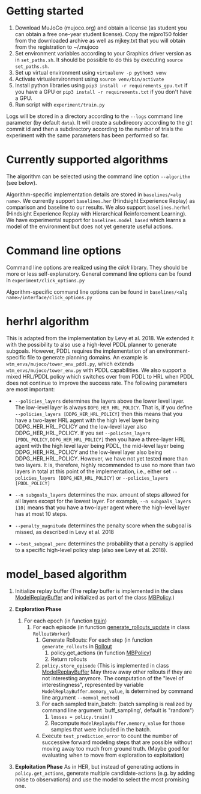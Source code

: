 # Getting started

1. Download MuJoCo (mujoco.org) and obtain a license (as student you can obtain a free one-year student license). Copy the mjpro150 folder from the downloaded archive as well as mjkey.txt that you will obtain from the registration to ~/.mujoco
2. Set environment variables according to your Graphics driver version as in `set_paths.sh`. It should be possible to do this by executing `source set_paths.sh`.
3. Set up virtual environment using `virtualenv -p python3 venv`
4. Activate virtualenvironment using `source venv/bin/activate`
5. Install python libraries using `pip3 install -r requirements_gpu.txt` if you have a GPU or `pip3 install -r requirements.txt` if you don't have a GPU.
6. Run script with `experiment/train.py`

Logs will be stored in a directory according to the `--logs` command line parameter (by default `data`). It will create a subdirecory according to the git commit id and then a subdirectory according to the number of trials the experiment with the same parameters has been performed so far.

# Currently supported algorithms
The algorithm can be selected using the command line option `--algorithm` (see below).

Algorithm-specific implementation details are stored in `baselines/<alg name>`.
We currently support `baselines.her` (Hindsight Experience Replay) as comparison and baseline to our results.
We also support `baselines.herhrl` (Hindsight Experience Replay with Hierarchical Reinforcement Learning).
We have experimental support for `baselines.model_based` which learns a model of the environment but does not yet generate useful actions.

# Command line options
Command line options are realized using the *click* library. They should be more or less self-explanatory.
General command line options can be found in `experiment/click_options.py`

Algorithm-specific command line options can be found in `baselines/<alg name>/interface/click_options.py`


# herhrl algorithm
This is adapted from the implementation by Levy et al. 2018. We extended it with the possibility to also use a high-level PDDL planner to generate subgoals. However, PDDL requires the implementation of an environment-specific file to generate planning domains. An example is `wtm_envs/mujoco/tower_env_pddl.py`, which extends `wtm_envs/mujoco/tower_env.py` with PDDL capabilities. We also support a mixed HRL/PDDL policy which switches over from PDDL to HRL when PDDL does not continue to improve the success rate. The following parameters are most important:

* `--policies_layers` determines the layers above the lower level layer. The low-level layer is always `DDPG_HER_HRL_POLICY`. That is, if you define `--policies_layers [DDPG_HER_HRL_POLICY]` then this means that you have a two-layer HRL agent with the high level layer being DDPG_HER_HRL_POLICY and the low-level layer also DDPG_HER_HRL_POLICY. If you set `--policies_layers [PDDL_POLICY,DDPG_HER_HRL_POLICY]` then you have a three-layer HRL agent with the high level layer being PDDL, the mid-level layer being  DDPG_HER_HRL_POLICY and the low-level layer also being DDPG_HER_HRL_POLICY. However, we have not yet tested more than two layers. It is, therefore, highly recommended to use no more than two layers in total at this point of the implementation, i.e., either set `--policies_layers [DDPG_HER_HRL_POLICY]` or `--policies_layers [PDDL_POLICY]`

* `--n subgoals_layers` determines the max. amount of steps allowed for all layers except for the lowest layer. For example, `--n subgoals_layers [10]` means that you have a two-layer agent where the high-level layer has at most 10 steps.

* `--penalty_magnitude` determines the penalty score when the subgoal is missed, as described in Levy et al. 2018

* `--test_subgoal_perc` determines the probability that a penalty is applied to a specific high-level policy step (also see Levy et al. 2018).


# model_based algorithm
1. Initialize replay buffer (The replay buffer is implemented in the class [ModelReplayBuffer](baselines/model_based/mb_policy.py) and initialized as part of the class [MBPolicy](baselines/model_based/mb_policy.py).)
2. **Exploration Phase**
    1. For each epoch (in function [train](experiment/train.py))
        1. For each episode (in function  [generate_rollouts_update](baselines/model_based/rollout.py) in class `RolloutWorker`)
            1. Generate Rollouts: For each step (in function `generate_rollouts` in [Rollout](baselines/template/rollout.py)
                1. policy.get_actions (in function [MBPolicy](baselines/model_based/mb_policy.py))
                1. Return rollouts
            1. `policy.store_episode` (This is implemented in class [ModelReplayBuffer](baselines/model_based/model_replay_buffer.py) May throw away other rollouts if they are not interesting anymore. The computation of the "level of interestingness", represented by variable `ModelReplayBuffer.memory_value`, is determined by command line argument `--memval_method`)
            1. For each sampled train_batch: (batch sampling is realized by command line argument `buff_sampling', default is "random")
                1. `losses = policy.train()`
                1. Recompute `ModelReplayBuffer.memory_value` for those samples that were included in the batch.
            1. Execute `test_prediction_error` to count the number of successive forward modeling steps that are possible without moving away too much from ground truth. (Maybe good for evaluating when to move from exploration to exploitation)
            
3. **Exploitation Phase**
    As in HER, but instead of generating actions in `policy.get_actions`, generate multiple candidate-actions (e.g. by adding noise to observations) and use the model to select the most promising one.



